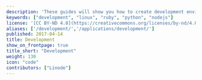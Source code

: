 ```yaml
---
description: 'These guides will show you how to create development environments for different technologies, and how to host the projects you create.'
keywords: ["development", "linux", "ruby", "python", "nodejs"]
license: '[CC BY-ND 4.0](https://creativecommons.org/licenses/by-nd/4.0)'
aliases: ['/development/','/applications/development/']
published: 2017-04-14
title: Development
show_on_frontpage: true
title_short: "Development"
weight: 130
icon: "code"
contributors: ["Linode"]
---
```

